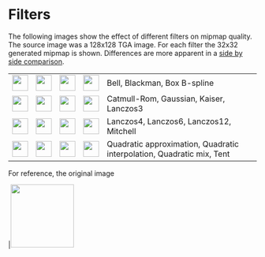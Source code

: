 # Filters

The following images show the effect of different filters on mipmap quality. The source image was a 128x128 TGA image. For each filter the 32x32 generated mipmap is shown. Differences are more apparent in a [side by side comparison](https://roy-t.nl/mipmap_filters/). 


|   |   |   |   |   |
|---|---|---|---|---|
| <image src="assets/Bell-32x32.png" width=32/> | <image src="assets/Blackman-32x32.png" width=32/> | <image src="assets/Box-32x32.png" width=32/> | <image src="assets/BSpline-32x32.png" width=32/> | Bell, Blackman, Box B-spline |
| <image src="assets/Catmullrom-32x32.png" width=32/> | <image src="assets/Gaussian-32x32.png" width=32/> | <image src="assets/Kaiser-32x32.png" width=32/> | <image src="assets/Lanczos3-32x32.png" width=32/> | Catmull-Rom, Gaussian, Kaiser, Lanczos3 |
| <image src="assets/Lanczos4-32x32.png" width=32/> | <image src="assets/Lanczos6-32x32.png" width=32/> | <image src="assets/Lanczos12-32x32.png" width=32/> | <image src="assets/Mitchell-32x32.png" width=32/> | Lanczos4, Lanczos6, Lanczos12, Mitchell |
| <image src="assets/QuadraticApproximation-32x32.png" width=32/> | <image src="assets/QuadraticInterpolation-32x32.png" width=32/> | <image src="assets/QuadraticMix-32x32.png" width=32/> | <image src="assets/Tent-32x32.png" width=32/> | Quadratic approximation, Quadratic interpolation, Quadratic mix, Tent


For reference, the original image

|<image src="assets/original.png" width=128/>
